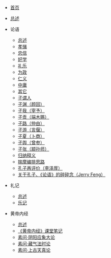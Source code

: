 <!-- docs/_sidebar.md -->

* [首页](/)

<!-- * [Intro](Intro.md) -->
* [总述](总述.md)

* 论语
  
  * [总述](论语/总述.md)
  * [孝悌](论语/孝悌.md)
  * [忠信](论语/忠信.md)
  * [好学](论语/好学.md)
  * [礼乐](论语/礼乐.md)
  * [为政](论语/为政.md)
  * [仁义](论语/仁义.md)
  * [中庸](论语/中庸.md)
  * [其它](论语/其它.md)
  * [子谓人](论语/子谓人.md)
  * [子渊（颜回）](论语/子渊（颜回）.md)
  * [子我（宰予）](论语/子我（宰予）.md)
  * [子贡（端木赐）](论语/子贡（端木赐）.md)
  * [子路（仲由）](论语/子路（仲由）.md)
  * [子游（言偃）](论语/子游（言偃）.md)
  * [子夏（卜商）](论语/子夏（卜商）.md)
  * [子舆（曾参）](论语/子舆（曾参）.md)
  * [子张（颛孙师）](论语/子张（颛孙师）.md)
  * [归纳释义](论语/归纳释义.md)
  * [揣摩编排思路](论语/揣摩编排思路.md)
  <!-- * [理解核心概念](论语/理解核心概念.md) -->
  * [孔子再评价（李泽厚）](论语/孔子再评价（李泽厚）.md)
  * [关于孔子、《论语》的碎碎念（Jerry Feng）](论语/关于孔子、《论语》的碎碎念（芥里）.md)

* 礼记
  
  * [总述](礼记/总述.md)
  * [乐记](礼记/乐记.md)

* 黄帝内经

  * [总述](黄帝内经/总述.md)
  * [《黄帝内经》课堂笔记](黄帝内经/《黄帝内经》课堂笔记.md)
  * [素问·阴阳应象大论](黄帝内经/素问·阴阳应象大论.md)
  * [素问·藏气法时论](黄帝内经/素问·藏气法时论.md)
  * [素问·上古天真论](黄帝内经/素问·上古天真论.md)

<!-- * 道德经 -->

  <!-- *  -->
  
